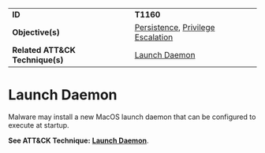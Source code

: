 |||
|---------|------------------------|
|**ID**|**T1160**|
|**Objective(s)**|[Persistence](https://github.com/MBCProject/mbc-markdown/tree/master/privilege-escalation), [Privilege Escalation](https://github.com/MBCProject/mbc-markdown/tree/master/privilege-escalation)|
|**Related ATT&CK Technique(s)**|[Launch Daemon](https://attack.mitre.org/techniques/T1160)|

Launch Daemon
=============
Malware may install a new MacOS launch daemon that can be configured to execute at startup.

**See ATT&CK Technique:** [**Launch Daemon**](https://attack.mitre.org/techniques/T1160).